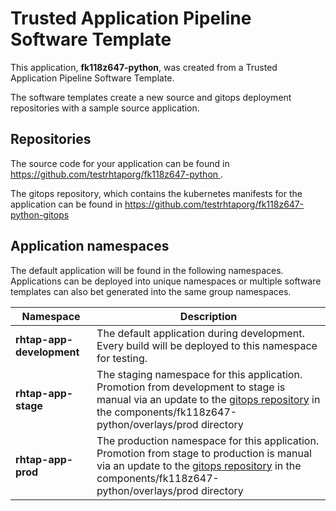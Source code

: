 # Trusted Application Pipeline Software Template

This application, **fk118z647-python**, was created from a Trusted Application Pipeline Software Template.

The software templates create a new source and gitops deployment repositories with a sample source application. 

## Repositories

The source code for your application can be found in [https://github.com/testrhtaporg/fk118z647-python ](https://github.com/testrhtaporg/fk118z647-python ).
 
The gitops repository, which contains the kubernetes manifests for the application can be found in 
[https://github.com/testrhtaporg/fk118z647-python-gitops ](https://github.com/testrhtaporg/fk118z647-python-gitops ) 

## Application namespaces 

The default application will be found in the following namespaces. Applications can be deployed into unique namespaces or multiple software templates can also bet generated into the same group namespaces.  

|  Namespace   |  Description   |  
| -------- | -------- |   
| **rhtap-app-development** | The default application during development. Every build will be deployed to this namespace for testing. | 
| **rhtap-app-stage** | The staging namespace for this application. Promotion from development to stage is manual via an update to the [gitops repository](https://github.com/testrhtaporg/fk118z647-python-gitops ) in the components/fk118z647-python/overlays/prod directory |  
| **rhtap-app-prod** | The production namespace for this application. Promotion from stage to production is manual via an update to the [gitops repository](https://github.com/testrhtaporg/fk118z647-python-gitops ) in the components/fk118z647-python/overlays/prod directory | 